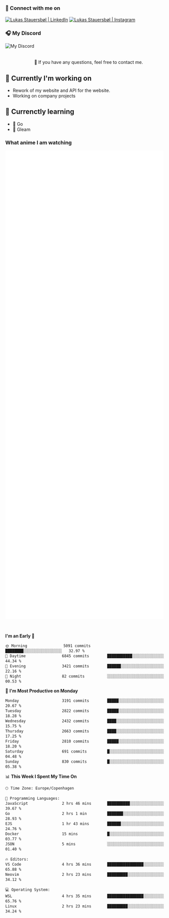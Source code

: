 ### 🔗 Connect with me on
<a href="https://www.instagram.com/lukas_stauersbol" target="_blank"><img align="center" src="https://raw.githubusercontent.com/stauersbol/stauersbol/main/images/instagram.svg" alt="Lukas Stauersbøl | LinkedIn" width="30px"/></a>
<a href="https://www.linkedin.com/in/lukas-stauersbol/" target="_blank"><img align="center" src="https://raw.githubusercontent.com/stauersbol/stauersbol/main/images/linkedin.svg" alt="Lukas Stauersbøl | Instagram" width="30px"/></a>

<p align="center">
 <h3>🎧 My Discord</h3>
 <img align="left" height="55px" src="https://discord.c99.nl/widget/theme-2/147806323323568128.png" alt="My Discord" />
</p>

<br/>
<br/>
<br/>
💬 If you have any questions, feel free to contact me.

## 🔭 Currently I'm working on
- Rework of my website and API for the website.
- Working on company projects
 
## 🌱 Currenctly learning
- 💙 Go
- 💜 Gleam

### What anime I am watching
<a href="https://anilist.co/user/slashiy/" align="center"><img align="center" width="500px" src="metrics.plugin.personal.anilist.svg" /></a>

<br/>

<!--START_SECTION:waka-->
**I'm an Early 🐤** 

```text
🌞 Morning                5091 commits        ████████░░░░░░░░░░░░░░░░░   32.97 % 
🌆 Daytime                6845 commits        ███████████░░░░░░░░░░░░░░   44.34 % 
🌃 Evening                3421 commits        ██████░░░░░░░░░░░░░░░░░░░   22.16 % 
🌙 Night                  82 commits          ░░░░░░░░░░░░░░░░░░░░░░░░░   00.53 % 
```
📅 **I'm Most Productive on Monday** 

```text
Monday                   3191 commits        █████░░░░░░░░░░░░░░░░░░░░   20.67 % 
Tuesday                  2822 commits        █████░░░░░░░░░░░░░░░░░░░░   18.28 % 
Wednesday                2432 commits        ████░░░░░░░░░░░░░░░░░░░░░   15.75 % 
Thursday                 2663 commits        ████░░░░░░░░░░░░░░░░░░░░░   17.25 % 
Friday                   2810 commits        █████░░░░░░░░░░░░░░░░░░░░   18.20 % 
Saturday                 691 commits         █░░░░░░░░░░░░░░░░░░░░░░░░   04.48 % 
Sunday                   830 commits         █░░░░░░░░░░░░░░░░░░░░░░░░   05.38 % 
```


📊 **This Week I Spent My Time On** 

```text
🕑︎ Time Zone: Europe/Copenhagen

💬 Programming Languages: 
JavaScript               2 hrs 46 mins       ██████████░░░░░░░░░░░░░░░   39.67 % 
Go                       2 hrs 1 min         ███████░░░░░░░░░░░░░░░░░░   28.93 % 
EJS                      1 hr 43 mins        ██████░░░░░░░░░░░░░░░░░░░   24.76 % 
Docker                   15 mins             █░░░░░░░░░░░░░░░░░░░░░░░░   03.77 % 
JSON                     5 mins              ░░░░░░░░░░░░░░░░░░░░░░░░░   01.40 % 

🔥 Editors: 
VS Code                  4 hrs 36 mins       ████████████████░░░░░░░░░   65.88 % 
Neovim                   2 hrs 23 mins       █████████░░░░░░░░░░░░░░░░   34.12 % 

💻 Operating System: 
WSL                      4 hrs 35 mins       ████████████████░░░░░░░░░   65.76 % 
Linux                    2 hrs 23 mins       █████████░░░░░░░░░░░░░░░░   34.24 % 
```


<!--END_SECTION:waka-->
